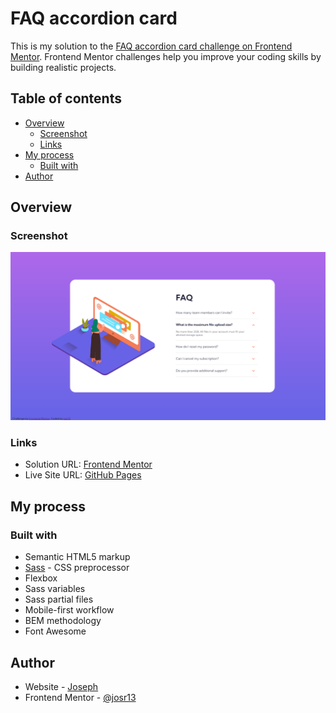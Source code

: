 # FAQ accordion card

This is my solution to the [FAQ accordion card challenge on Frontend Mentor](https://www.frontendmentor.io/challenges/faq-accordion-card-XlyjD0Oam). Frontend Mentor challenges help you improve your coding skills by building realistic projects. 

## Table of contents

- [Overview](#overview)
  - [Screenshot](#screenshot)
  - [Links](#links)
- [My process](#my-process)
  - [Built with](#built-with)
- [Author](#author)

## Overview

### Screenshot

![FAQ accordion card desktop screenshot](images/screenshot.png)

### Links

- Solution URL: [Frontend Mentor]()
- Live Site URL: [GitHub Pages](https://josr13.github.io/faq-accordion-card/)

## My process

### Built with

- Semantic HTML5 markup
- [Sass](https://sass-lang.com/) - CSS preprocessor
- Flexbox
- Sass variables
- Sass partial files
- Mobile-first workflow
- BEM methodology
- Font Awesome

## Author

- Website - [Joseph](https://josr13.github.io)
- Frontend Mentor - [@josr13](https://www.frontendmentor.io/profile/josr13)
